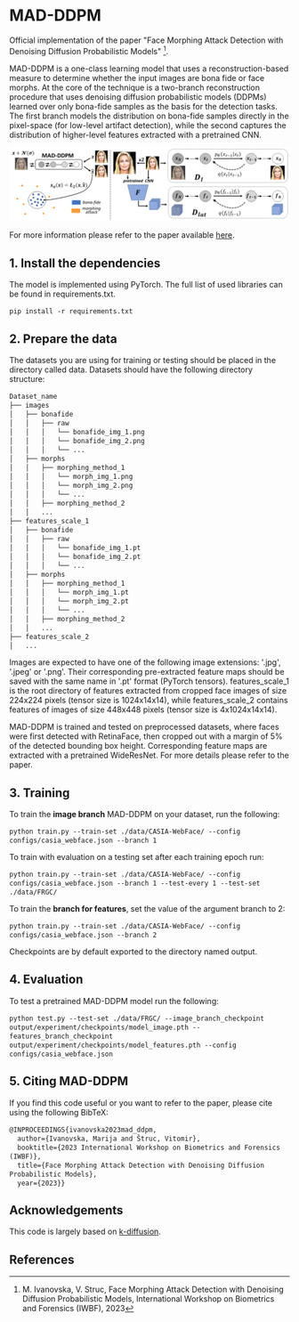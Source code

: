 # MAD-DDPM
Official implementation of the paper "Face Morphing Attack Detection with Denoising Diffusion Probabilistic Models" [^1]. 

MAD-DDPM is a one-class learning model that uses a reconstruction-based measure to determine whether the input images are bona fide or face morphs. At the core of the technique is a two-branch reconstruction procedure that uses denoising diffusion probabilistic models (DDPMs) learned over only bona-fide samples as the basis for the
detection tasks. The first branch models the distribution on bona-fide samples directly in the pixel-space (for low-level artifact detection), while the second captures the distribution of higher-level features extracted with a pretrained CNN.
      

![MAD-DDPM](MAD_DDPM.png)

For more information please refer to the paper available [here](https://lmi.fe.uni-lj.si/wp-content/uploads/2023/06/IWBF2023___Face_Morphing_Attack_Detection_with_Denoising_Diffusion_Probabilistic_Models.pdf).

## 1. Install the dependencies
The model is implemented using PyTorch. The full list of used libraries can be found in requirements.txt.
```
pip install -r requirements.txt
```

## 2. Prepare the data
The datasets you are using for training or testing should be placed in the directory called data. Datasets should have the following directory structure:
```
Dataset_name
├── images
│   ├── bonafide
│   │   ├── raw
│   │   │   └── bonafide_img_1.png
│   │   │   └── bonafide_img_2.png
│   │   │   └── ...
│   ├── morphs
│   │   ├── morphing_method_1
│   │   │   └── morph_img_1.png
│   │   │   └── morph_img_2.png
│   │   │   └── ...
│   │   ├── morphing_method_2
│   │   ...
├── features_scale_1
│   ├── bonafide
│   │   ├── raw
│   │   │   └── bonafide_img_1.pt
│   │   │   └── bonafide_img_2.pt
│   │   │   └── ...
│   ├── morphs
│   │   ├── morphing_method_1
│   │   │   └── morph_img_1.pt
│   │   │   └── morph_img_2.pt
│   │   │   └── ...
│   │   ├── morphing_method_2
│   │   ...
├── features_scale_2
│   ...
```

Images are expected to have one of the following image extensions: '.jpg', '.jpeg' or '.png'. Their corresponding pre-extracted feature maps should be saved with the same name in '.pt' format (PyTorch tensors). features_scale_1 is the root directory of features extracted from cropped face images of size 224x224 pixels (tensor size is 1024x14x14), while features_scale_2 contains features of images of size 448x448 pixels (tensor size is 4x1024x14x14).

MAD-DDPM is trained and tested on preprocessed datasets, where faces were first detected with RetinaFace, then cropped out with a margin of 5% of the detected bounding box height. Corresponding feature maps are extracted with a pretrained WideResNet. For more details please refer to the paper.

## 3. Training
To train the **image branch** MAD-DDPM on your dataset, run the following:
```
python train.py --train-set ./data/CASIA-WebFace/ --config configs/casia_webface.json --branch 1
```
To train with evaluation on a testing set after each training epoch run:
```
python train.py --train-set ./data/CASIA-WebFace/ --config configs/casia_webface.json --branch 1 --test-every 1 --test-set ./data/FRGC/
```
To train the **branch for features**, set the value of the argument branch to 2:
```
python train.py --train-set ./data/CASIA-WebFace/ --config configs/casia_webface.json --branch 2
```
Checkpoints are by default exported to the directory named output. 

## 4. Evaluation
To test a pretrained MAD-DDPM model run the following:
```
python test.py --test-set ./data/FRGC/ --image_branch_checkpoint output/experiment/checkpoints/model_image.pth --features_branch_checkpoint output/experiment/checkpoints/model_features.pth --config configs/casia_webface.json
```
## 5. Citing MAD-DDPM
If you find this code useful or you want to refer to the paper, please cite using the following BibTeX:
```
@INPROCEEDINGS{ivanovska2023mad_ddpm,
  author={Ivanovska, Marija and Štruc, Vitomir},
  booktitle={2023 International Workshop on Biometrics and Forensics (IWBF)}, 
  title={Face Morphing Attack Detection with Denoising Diffusion Probabilistic Models}, 
  year={2023}}
```

## Acknowledgements
This code is largely based on [k-diffusion](https://github.com/crowsonkb/k-diffusion).

  
## References
[^1]: M. Ivanovska, V. Struc, Face Morphing Attack Detection with Denoising Diffusion Probabilistic Models, International Workshop on Biometrics and Forensics (IWBF), 2023
